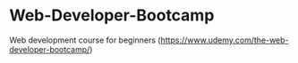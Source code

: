 # Web-Developer-Bootcamp
Web development course for beginners (https://www.udemy.com/the-web-developer-bootcamp/)
